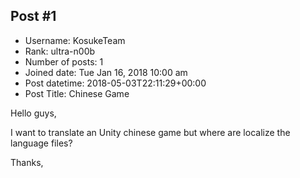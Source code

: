 ## Post #1
- Username: KosukeTeam
- Rank: ultra-n00b
- Number of posts: 1
- Joined date: Tue Jan 16, 2018 10:00 am
- Post datetime: 2018-05-03T22:11:29+00:00
- Post Title: Chinese Game

Hello guys,

I want to translate an Unity chinese game but where are localize the language files?

Thanks,
